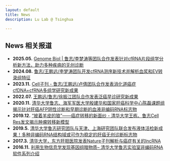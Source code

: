 ```yaml
---
layout: default
title: News 
description: Lu Lab @ Tsinghua

---
```


## News 相关报道

* **2025.05.**  [Genome Biol | 鲁志/李梦涛等团队合作发表针对cfRNA片段组学分析新方法，助力多种疾病的无创诊断](https://mp.weixin.qq.com/s?__biz=MzA5NTYzMzAyNQ==&mid=2650281509&idx=1&sn=e68ae6920b2212f4e3abfe44ceedaa66&chksm=8995e49554171554614789f28990bb77de15dfe4915316a2cc1b10109c80dab01d7e91fe1166&scene=126&sessionid=0#rd)
* **2024.08.**  [鲁志/王鹏远/李梦涛团队开发cfRNA测序新技术并解析血浆和EV转录组特征](https://mp.weixin.qq.com/s/apxn13alrgxFkf4VQpgQaw)
* **2023.11.**  [Cell子刊 - 鲁志/王鹏远/卢倩团队合作发表消化道癌症cfDNA+cfRNA多组学研究新成果](https://mp.weixin.qq.com/s/gJjIjBX-cSFR1-aWToKZ4g)
* **2022.07.**  [王鹏远/鲁志/徐振江团队合作发表泛癌早诊研究新成果](https://mp.weixin.qq.com/s/sbM2M_uZhuUXttdumdBCJQ)
* **2020.11.**  [清华大学鲁志、海军军医大学殷建华和国家肝癌科学中心陈磊课题组揭示针对肝癌AFP阴性诊断和早期诊断的血液非编码RNA标志物](https://www.360zhyx.com/home-research-index-rid-74290.shtml)
* **2019.12.**  [“披着羊皮的狼”——癌症转移的新面纱 - 清华大学王栋、鲁志Cell Res发文揭示肿瘤转移新模型](https://m.antpedia.com/news/2345870.html)
* **2019.5.**  [清华大学鲁志研究团队与天津、上海研究团队联合发布液体活检新成果！多种非编码RNA结构域或可作为稳定的肝癌无创诊断标志物](https://www.medsci.cn/article/show_article.do?id=7fab1e5858e7 )
* **2017.3.**  [清华大学，东方肝胆医院发表Nature子刊解析与癌症有关的lncRNA](https://www.ebiotrade.com/newsf/2017-2/2017228174413583.htm)
* **2016.11.**  [利用生物信息学发现基因组暗物质– 清华大学鲁志实验室非编码RNA软件系列介绍](https://m.sohu.com/n/472285488/)



